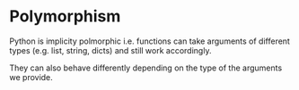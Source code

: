 # Polymorphism
Python is implicity polmorphic i.e. functions can take arguments of different types (e.g. list, string, dicts) and still work accordingly.

They can also behave differently depending on the type of the arguments we provide. 

